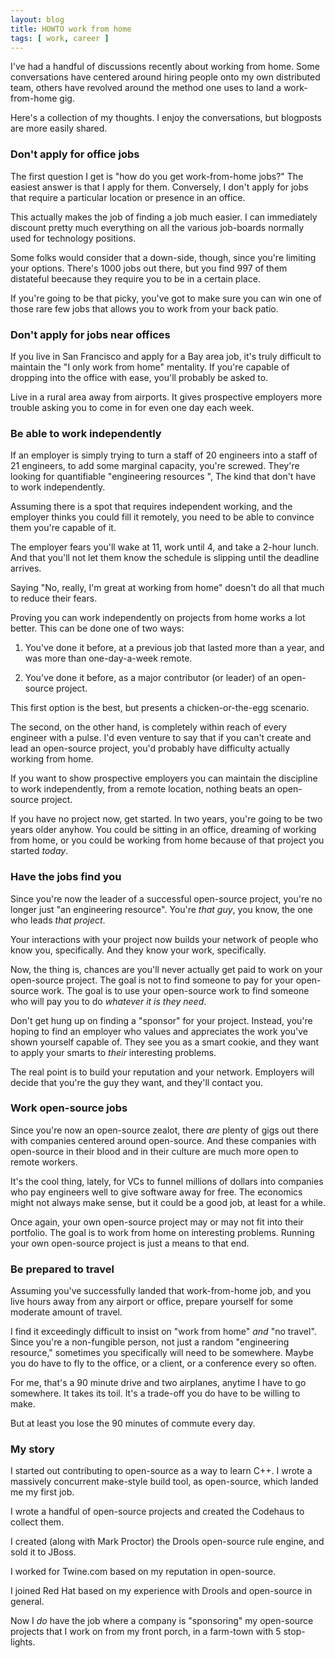 ```yaml
---
layout: blog
title: HOWTO work from home
tags: [ work, career ]
---
```


I've had a handful of discussions recently about working from home.
Some conversations have centered around hiring people onto my own distributed team,
others have revolved around the method one uses to land a work-from-home gig.

Here's a collection of my thoughts.  I enjoy the conversations, but blogposts
are more easily shared.

### Don't apply for office jobs

The first question I get is "how do you get work-from-home jobs?"  The easiest
answer is that I apply for them.  Conversely, I don't apply for jobs that require
a particular location or presence in an office.  

This actually makes the job of finding a job much easier.  I can immediately
discount pretty much everything on all the various job-boards normally used
for technology positions. 

Some folks would consider that a down-side, though, since you're limiting
your options. There's 1000 jobs out there, but you find 997 of them
distateful beecause they require you to be in a certain place.  

If you're going to be that picky, you've got to make sure you can win one
of those rare few jobs that allows you to work from your back patio.

### Don't apply for jobs near offices

If you live in San Francisco and apply for a Bay area job, it's truly difficult
to maintain the "I only work from home" mentality.  If you're capable of dropping
into the office with ease, you'll probably be asked to.

Live in a rural area away from airports.  It gives prospective employers
more trouble asking you to come in for even one day each week.

### Be able to work independently

If an employer is simply trying to turn a staff of 20 engineers into
a staff of 21 engineers, to add some marginal capacity, you're screwed.
They're looking for quantifiable "engineering resources ", The kind that 
don't have to work independently.

Assuming there is a spot that requires independent working, and the 
employer thinks you could fill it remotely, you need to be able to
convince them you're capable of it.  

The employer fears you'll wake at 11, work until 4, and take a 2-hour
lunch.  And that you'll not let them know the schedule is slipping
until the deadline arrives.

Saying "No, really, I'm great at working from home" doesn't do all
that much to reduce their fears.

Proving you can work independently on projects from home works a lot
better. This can be done one of two ways:

1. You've done it before, at a previous job that lasted more than a
   year, and was more than one-day-a-week remote.

2. You've done it before, as a major contributor (or leader)
   of an open-source project.

This first option is the best, but presents a chicken-or-the-egg
scenario.

The second, on the other hand, is completely within reach of every
engineer with a pulse.  I'd even venture to say that if you can't
create and lead an open-source project, you'd probably have difficulty
actually working from home.

If you want to show prospective employers you can maintain the discipline
to work independently, from a remote location, nothing beats an open-source 
project.  

If you have no project now, get started.  In two years, you're going to
be two years older anyhow.  You could be sitting in an office, dreaming
of working from home, or you could be working from home because of that
project you started *today*.

### Have the jobs find you

Since you're now the leader of a successful open-source project,
you're no longer just "an engineering resource".  You're *that guy*,
you know, the one who leads *that project*.

Your interactions with your project now builds your network of people
who know you, specifically.  And they know your work, specifically.

Now, the thing is, chances are you'll never actually get paid to work
on your open-source project. The goal is not to find someone to 
pay for your open-source work.  The goal is to use your open-source
work to find someone who will pay you to do *whatever it is they need*.

Don't get hung up on finding a "sponsor" for your project. Instead, you're 
hoping to find an employer who values and appreciates the work you've
shown yourself capable of.  They see you as a smart cookie, and they want
to apply your smarts to *their* interesting problems.

The real point is to build your reputation and your network.  Employers
will decide that you're the guy they want, and they'll contact you.

### Work open-source jobs

Since you're now an open-source zealot, there *are* plenty of gigs out
there with companies centered around open-source.  And these companies with
open-source in their blood and in their culture are much more open to
remote workers. 

It's the cool thing, lately, for VCs to funnel millions of dollars into
companies who pay engineers well to give software away for free.  The
economics might not always make sense, but it could be a good
job, at least for a while.

Once again, your own open-source project may or may not fit into
their portfolio. The goal is to work from home on interesting problems.
Running your own open-source project is just a means to that end.

### Be prepared to travel

Assuming you've successfully landed that work-from-home job, and
you live hours away from any airport or office, prepare yourself
for some moderate amount of travel. 

I find it exceedingly difficult to insist on "work from home"
*and* "no travel".  Since you're a non-fungible person, not
just a random "engineering resource," sometimes you specifically
will need to be somewhere.  Maybe you do have to fly to the office,
or a client, or a conference every so often.  

For me, that's a 90 minute drive and two airplanes, anytime I have
to go somewhere.  It takes its toil.  It's a trade-off you do have
to be willing to make.

But at least you lose the 90 minutes of commute every day.

### My story

I started out contributing to open-source as a way to learn C++.
I wrote a massively concurrent make-style build tool, as open-source,
which landed me my first job.

I wrote a handful of open-source projects and created the Codehaus
to collect them.

I created (along with Mark Proctor) the Drools open-source rule engine,
and sold it to JBoss.

I worked for Twine.com based on my reputation in open-source.

I joined Red Hat based on my experience with Drools and open-source in general.

Now I *do* have the job where a company is "sponsoring" my open-source projects
that I work on from my front porch, in a farm-town with 5 stop-lights.

